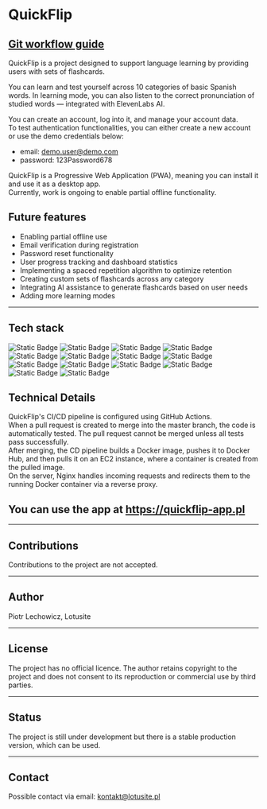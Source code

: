 # QuickFlip
## [Git workflow guide](./docs/git-workflow.md)

QuickFlip is a project designed to support language learning by providing users with sets of flashcards.

You can learn and test yourself across 10 categories of basic Spanish words.
In learning mode, you can also listen to the correct pronunciation of studied words — integrated with ElevenLabs AI.

You can create an account, log into it, and manage your account data.\
To test authentication functionalities, you can either create a new account or use the demo credentials below:
 - email: demo.user@demo.com
 - password: 123Password678

QuickFlip is a Progressive Web Application (PWA), meaning you can install it and use it as a desktop app.\
Currently, work is ongoing to enable partial offline functionality.

## Future features
 - Enabling partial offline use
 - Email verification during registration
 - Password reset functionality
 - User progress tracking and dashboard statistics
 - Implementing a spaced repetition algorithm to optimize retention
 - Creating custom sets of flashcards across any category
 - Integrating AI assistance to generate flashcards based on user needs
 - Adding more learning modes

---
## Tech stack

![Static Badge](https://img.shields.io/badge/Next.js-%23000000?style=for-the-badge&logo=nextdotjs&labelColor=black) ![Static Badge](https://img.shields.io/badge/TypeScript-%233178C6?style=for-the-badge&logo=typescript&labelColor=black) ![Static Badge](https://img.shields.io/badge/Prisma-%232D3748?style=for-the-badge&logo=prisma&labelColor=black) ![Static Badge](https://img.shields.io/badge/Tailwind%20CSS-%2306B6D4?style=for-the-badge&logo=tailwindcss&labelColor=black) ![Static Badge](https://img.shields.io/badge/React%20Hook%20Form-%23EC5990?style=for-the-badge&logo=reacthookform&labelColor=black) ![Static Badge](https://img.shields.io/badge/shadcn/ui-%23000000?style=for-the-badge&logo=shadcnui&labelColor=black) ![Static Badge](https://img.shields.io/badge/Cypress-%2369D3A7?style=for-the-badge&logo=cypress&labelColor=black) ![Static Badge](https://img.shields.io/badge/Jest-%23C21325?style=for-the-badge&logo=jest&labelColor=black) ![Static Badge](https://img.shields.io/badge/React%20Testing%20Library-%23E33332?style=for-the-badge&logo=testinglibrary&labelColor=black) ![Static Badge](https://img.shields.io/badge/ElevenLabs-%23000000?style=for-the-badge&logo=elevenlabs&labelColor=black) ![Static Badge](https://img.shields.io/badge/PostgreSQL-%234169E1?style=for-the-badge&logo=postgresql&labelColor=black) ![Static Badge](https://img.shields.io/badge/Docker-%232496ED?style=for-the-badge&logo=docker&labelColor=black) ![Static Badge](https://img.shields.io/badge/Nginx-%23009639?style=for-the-badge&logo=nginx&labelColor=black) ![Static Badge](https://img.shields.io/badge/GitHub%20Actions-%232088FF?style=for-the-badge&logo=githubactions&labelColor=black)

## Technical Details

QuickFlip's CI/CD pipeline is configured using GitHub Actions.\
When a pull request is created to merge into the master branch, the code is automatically tested. The pull request cannot be merged unless all tests pass successfully.\
After merging, the CD pipeline builds a Docker image, pushes it to Docker Hub, and then pulls it on an EC2 instance, where a container is created from the pulled image.\
On the server, Nginx handles incoming requests and redirects them to the running Docker container via a reverse proxy.


## You can use the app at https://quickflip-app.pl

---
## Contributions

Contributions to the project are not accepted.

---
## Author

Piotr Lechowicz, Lotusite

---
## License

The project has no official licence. The author retains copyright to the project and does not consent to its reproduction or commercial use by third parties.

---
## Status

The project is still under development but there is a stable production version, which can be used.

---
## Contact

Possible contact via email: kontakt@lotusite.pl
